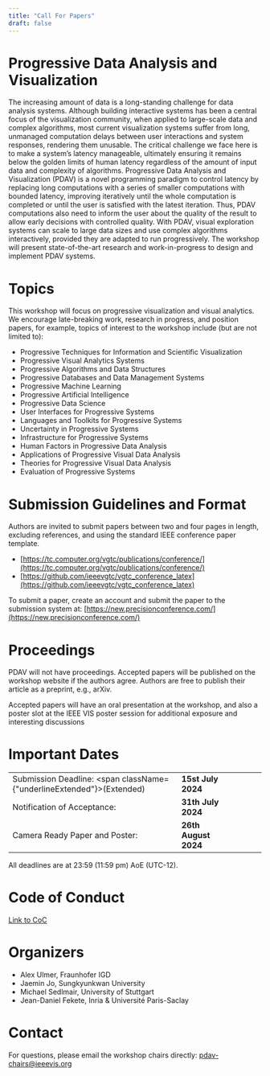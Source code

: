 ```yaml
---
title: "Call For Papers"
draft: false
---
```


# Progressive Data Analysis and Visualization<a id="pdav"></a>

The increasing amount of data is a long-standing challenge for data analysis systems. 
Although building interactive systems has been a central focus of the visualization community, 
when applied to large-scale data and complex algorithms, most current visualization systems suffer from 
long, unmanaged computation delays between user interactions and system responses, rendering them unusable. 
The critical challenge we face here is to make a system’s latency manageable, 
ultimately ensuring it remains below the golden limits of human latency regardless of the amount of input data and 
complexity of algorithms. 
Progressive Data Analysis and Visualization (PDAV) is a novel programming paradigm to control latency by replacing 
long computations with a series of smaller computations with bounded latency, improving iteratively until the whole 
computation is completed or until the user is satisfied with the latest iteration. 
Thus, PDAV computations also need to inform the user about the quality of the result to allow early decisions with 
controlled quality.
With PDAV, visual exploration systems can scale to large data sizes and use complex algorithms 
interactively, provided they are adapted to run progressively.
The workshop will present state-of-the-art research and work-in-progress to design and implement PDAV systems.

# Topics<a id="topics"></a>

This workshop will focus on progressive visualization and visual analytics. We encourage late-breaking work, research in progress, and position papers, for example, topics of interest to the workshop include (but are not limited to):

- Progressive Techniques for Information and Scientific Visualization 
- Progressive Visual Analytics Systems
- Progressive Algorithms and Data Structures
- Progressive Databases and Data Management Systems
- Progressive Machine Learning
- Progressive Artificial Intelligence
- Progressive Data Science
- User Interfaces for Progressive Systems
- Languages and Toolkits for Progressive Systems
- Uncertainty in Progressive Systems
- Infrastructure for Progressive Systems
- Human Factors in Progressive Data Analysis
- Applications of Progressive Visual Data Analysis
- Theories for Progressive Visual Data Analysis
- Evaluation of Progressive Systems


# Submission Guidelines and Format<a id="submission-guidelines-and-format"></a>

Authors are invited to submit papers between two and four pages in length, excluding references, and using the standard IEEE conference paper template.

- [https://tc.computer.org/vgtc/publications/conference/](https://tc.computer.org/vgtc/publications/conference/)
- [https://github.com/ieeevgtc/vgtc_conference_latex](https://github.com/ieeevgtc/vgtc_conference_latex)

To submit a paper, create an account and submit the paper to the submission system at:
[https://new.precisionconference.com/](https://new.precisionconference.com/)


# Proceedings<a id="proceedings"></a>

PDAV will not have proceedings. Accepted papers will be published on the workshop website if the authors agree.
Authors are free to publish their article as a preprint, e.g., arXiv.

Accepted papers will have an oral presentation at the workshop, and also a poster slot at the IEEE VIS poster session for additional exposure and interesting discussions


# Important Dates<a id="important-dates"></a>

|                                                                      |                      |||||
|----------------------------------------------------------------------|----------------------|--|--|--|--|
| Submission Deadline: <span className={"underlineExtended"}>(Extended)</span> | **15st July 2024**   ||  |
| Notification of Acceptance:                                          | **31th July 2024**   ||  |
| Camera Ready Paper and Poster:                                       | **26th August 2024** ||  |
All deadlines are at 23:59 (11:59 pm) AoE (UTC-12).


# Code of Conduct<a id="code-of-conduct"></a>
[Link to CoC](/coc)


# Organizers<a id="organizers"></a>

- Alex Ulmer, Fraunhofer IGD
- Jaemin Jo, Sungkyunkwan University
- Michael Sedlmair, University of Stuttgart
- Jean-Daniel Fekete, Inria & Université Paris-Saclay


# Contact<a id="contact"></a>

For questions, please email the workshop chairs directly: pdav-chairs@ieeevis.org

